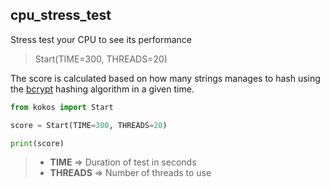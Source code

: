 ## cpu_stress_test
Stress test your CPU to see its performance

> Start(TIME=300, THREADS=20)

The score is calculated based on how many strings manages to hash using the [bcrypt](https://www.google.com/search?q=bcrypt "bcrypt") hashing algorithm in a given time.

```python
from kokos import Start

score = Start(TIME=300, THREADS=20)

print(score)
```

>* **TIME** => Duration of test in seconds
>* **THREADS** => Number of threads to use
